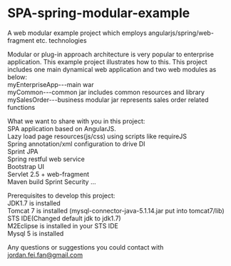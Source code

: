# SPA-spring-modular-example
A web modular example project which employs angularjs/spring/web-fragment etc. technologies

Modular or plug-in approach architecture is very popular to enterprise application. This example project illustrates how to this.
This project includes one main dynamical web application and two web modules as below:  
	myEnterpriseApp---main war  
	myCommon---common jar includes common resources and library  
	mySalesOrder---business modular jar represents sales order related functions  

What we want to share with you in this project:  
	SPA application based on AngularJS.  
	Lazy load page resources(js/css) using scripts like requireJS  
	Spring annotation/xml configuration to drive DI  
	Sprint JPA  
	Spring restful web service  
	Bootstrap UI  
	Servlet 2.5 + web-fragment  
	Maven build
    Sprint Security	
	...  

Prerequisites to develop this project:  
	JDK1.7 is installed  
	Tomcat 7 is installed (mysql-connector-java-5.1.14.jar put into tomcat7/lib)  
	STS IDE(Changed default jdk to jdk1.7)  
	M2Eclipse is installed in your STS IDE  
	Mysql 5 is installed  

Any questions or suggestions you could contact with jordan.fei.fan@gmail.com

